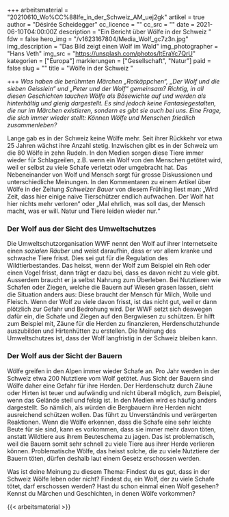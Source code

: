+++
arbeitsmaterial = "20210610_Wo%CC%88lfe_in_der_Schweiz_AM_uej2gk"
artikel = true
author = "Désirée Scheidegger"
cc_licence = ""
cc_src = ""
date = 2021-06-10T04:00:00Z
description = "Ein Bericht über Wölfe in der Schweiz "
fdw = false
hero_img = "/v1623167804/Media_Wolf_gc7z3n.jpg"
img_description = "Das Bild zeigt einen Wolf im Wald"
img_photographer = "Hans Veth"
img_src = "https://unsplash.com/photos/ltEraYc7QrU"
kategorien = ["Europa"]
markierungen = ["Gesellschaft", "Natur"]
paid = false
slug = ""
title = "Wölfe in der Schweiz "

+++
_Was haben die berühmten Märchen „Rotkäppchen“, „Der Wolf und die sieben Geisslein“ und „Peter und der Wolf“ gemeinsam? Richtig, in all diesen Geschichten tauchen Wölfe als Bösewichte auf und werden als hinterhältig und gierig dargestellt. Es sind jedoch keine Fantasiegestalten, die nur im Märchen existieren, sondern es gibt sie auch bei uns. Eine Frage, die sich immer wieder stellt: Können Wölfe und Menschen friedlich zusammenleben?_

Lange gab es in der Schweiz keine Wölfe mehr. Seit ihrer Rückkehr vor etwa 25 Jahren wächst ihre Anzahl stetig. Inzwischen gibt es in der Schweiz um die 80 Wölfe in zehn Rudeln. In den Medien sorgen diese Tiere immer wieder für Schlagzeilen, z.B. wenn ein Wolf von den Menschen getötet wird, weil er selbst zu viele Schafe verletzt oder umgebracht hat. Das Nebeneinander von Wolf und Mensch sorgt für grosse Diskussionen und unterschiedliche Meinungen. In den Kommentaren zu einem Artikel über Wölfe in der Zeitung _Schweizer Bauer_ von diesem Frühling liest man: „Wird Zeit, dass hier einige naive Tierschützer endlich aufwachen. Der Wolf hat hier nichts mehr verloren“ oder „Mal ehrlich, was soll das, der Mensch macht, was er will. Natur und Tiere leiden wieder nur.“

### Der Wolf aus der Sicht des Umweltschutzes

Die Umweltschutzorganisation WWF nennt den Wolf auf ihrer Internetseite einen _sozialen Räuber_ und weist daraufhin, dass er vor allem kranke und schwache Tiere frisst. Dies sei gut für die Regulation des Wildtierbestandes. Das heisst, wenn der Wolf zum Beispiel ein Reh oder einen Vogel frisst, dann trägt er dazu bei, dass es davon nicht zu viele gibt. Ausserdem braucht er ja selbst Nahrung zum Überleben. Bei Nutztieren wie Schafen oder Ziegen, welche die Bauern auf Wiesen grasen lassen, sieht die Situation anders aus: Diese braucht der Mensch für Milch, Wolle und Fleisch. Wenn der Wolf zu viele davon frisst, ist das nicht gut, weil er dann plötzlich zur Gefahr und Bedrohung wird. Der WWF setzt sich deswegen dafür ein, die Schafe und Ziegen auf den Bergwiesen zu schützen. Er hilft zum Beispiel mit, Zäune für die Herden zu finanzieren, Herdenschutzhunde auszubilden und Hirtenhütten zu erstellen. Die Meinung des Umweltschutzes ist, dass der Wolf langfristig in der Schweiz bleiben kann.

### Der Wolf aus der Sicht der Bauern

Wölfe greifen in den Alpen immer wieder Schafe an. Pro Jahr werden in der Schweiz etwa 200 Nutztiere vom Wolf getötet. Aus Sicht der Bauern sind Wölfe daher eine Gefahr für ihre Herden. Der Herdenschutz durch Zäune oder Hirten ist teuer und aufwändig und nicht überall möglich, zum Beispiel, wenn das Gelände steil und felsig ist. In den Medien wird es häufig anders dargestellt. So nämlich, als würden die Bergbauern ihre Herden nicht ausreichend schützen wollen. Das führt zu Unverständnis und verärgerten Reaktionen. Wenn die Wölfe erkennen, dass die Schafe eine sehr leichte Beute für sie sind, kann es vorkommen, dass sie immer mehr davon töten, anstatt Wildtiere aus ihrem Beuteschema zu jagen. Das ist problematisch, weil die Bauern somit sehr schnell zu viele Tiere aus ihrer Herde verlieren können. Problematische Wölfe, das heisst solche, die zu viele Nutztiere der Bauern töten, dürfen deshalb laut einem Gesetz erschossen werden.

Was ist deine Meinung zu diesem Thema: Findest du es gut, dass in der Schweiz Wölfe leben oder nicht? Findest du, ein Wolf, der zu viele Schafe tötet, darf erschossen werden? Hast du schon einmal einen Wolf gesehen? Kennst du Märchen und Geschichten, in denen Wölfe vorkommen?




{{< arbeitsmaterial >}}
